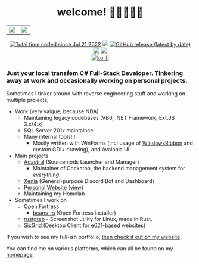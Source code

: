 <h1 align="center">welcome! 💙💜🤍💜💙</h1>
<table align="center">
	<tr>
		<td>
			<img src="https://github-readme-stats.vercel.app/api?username=ktwrd&count_private=true&theme=dark" />
		</td>
		<td>
			<img src="https://github-readme-stats.vercel.app/api/top-langs/?username=ktwrd&layout=compact&theme=dark" />
		</td>
	</tr>
</table>
<p align="center">
	<a href="https://wakatime.com/@f1670b0d-c9bc-408c-b295-d52058d91d4d"><img src="https://wakatime.com/badge/user/f1670b0d-c9bc-408c-b295-d52058d91d4d.svg" alt="Total time coded since Jul 21 2022" /></a>
	<img src="https://img.shields.io/badge/extremely-fruity-%23C348CF" />
	<a href="https://github.com/sixgrid"><img alt="GitHub release (latest by date)" src="https://img.shields.io/github/v/release/sixgrid/sixgrid?label=sixgrid&logo=github"></a>
	<br>
	<a href="https://dariox.club/@kate"><img src="https://img.shields.io/mastodon/follow/109818887139268406?domain=https%3A%2F%2Fdariox.club&style=social" /></a>
	<a href="https://twitter.com/seedvevo"><img src="https://img.shields.io/twitter/follow/seedvevo?style=social" /></a>
	<br>
	<a href="https://ko-fi.com/D1D56LQUT"><img src="https://ko-fi.com/img/githubbutton_sm.svg" alt="ko-fi" /></a>
	<br>
</p>

### Just your local transfem C# Full-Stack Developer. Tinkering away at work and occasionally working on personal projects.

Sometimes I tinker around with reverse engineering stuff and working on multiple projects;
- Work (very vaigue, because NDA)
  - Maintaining legacy codebases (VB6, .NET Framework, Ext.JS 3.x/4.x)
  - SQL Server 201x maintaince
  - Many internal tools!!!
    - Mostly written with WinForms (incl usage of [WindowsRibbon](https://github.com/harborsiem/WindowsRibbon) and custom GDI+ drawing), and Avalonia UI
- Main projects
  - [Adastral](https://github.com/adastralgroup) (Sourcemods Launcher and Manager)
    - Maintainer of Cockatoo, the backend management system for *everything*.
  - [Xenia](https://xenia.kate.pet) (General-purpose Discord Bot and Dashboard)
  - [Personal Website](https://github.com/ktwrd/kate.pet) ([view](https://kate.pet))
  - Maintaining my Homelab
- Sometimes I work on
  - [Open Fortress](https://openfortress.fun/)
    - [beans-rs](https://github.com/ktwrd/beans-rs) (Open Fortress installer)
  - [rustgrab](https://github.com/ktwrd/rustgrab) - Screenshot utility for Linux, made in Rust.
  - [SixGrid](https://sixgrid.kate.pet) (Desktop Client for [e621-based](https://github.com/zwagoth/e621ng) websites)

If you wish to see my full-ish portfolio, [then check it out on my website](https://kate.pet/p/portfolio)!

You can find me on various platforms, which can all be found on my [homepage](https://kate.pet/p/links).
